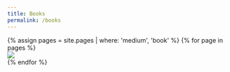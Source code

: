 ```yaml
---
title: Books
permalink: /books
---
```


<div class='d-flex flex-row flex-wrap'>
  {% assign pages = site.pages | where: 'medium', 'book' %}
  {% for page in pages %}
  <div class="col-4">
    <a href="{{ page.permalink }}">
      <img class="gallery-item-image" src="{{ page.image }}"/>
    </a>
  </div>
  {% endfor %}
</div>